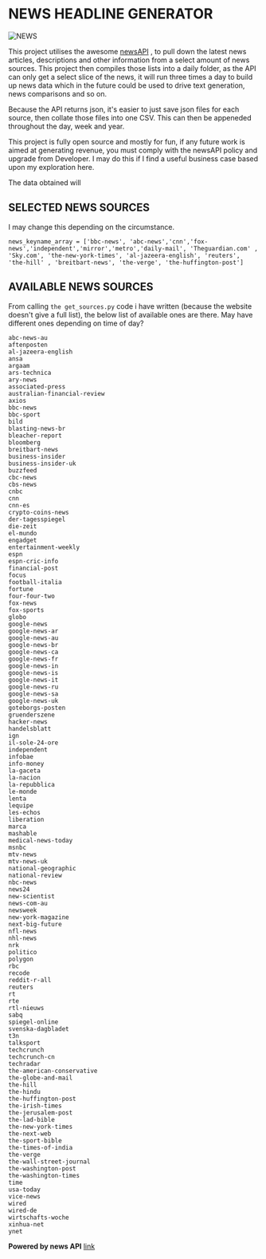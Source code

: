 # NEWS HEADLINE GENERATOR 

![NEWS](http://fivebars.co.uk/wp-content/uploads/2018/08/news-1.jpg)

This project utilises the awesome  [newsAPI](https://newsapi.org/s/uk-news-api) , to pull down the latest news articles, descriptions and other information from a select amount of news sources. This project then compiles those lists into a daily folder, as the API can only get a select slice of the news, it will run three times a day to build up news data which in the future could be used to drive text generation, news comparisons and so on.

Because the API returns json, it's easier to just save json files for each source, then collate those files into one CSV. This can then be appeneded throughout the day, week and year.  


This project is fully open source and mostly for fun, if any future work is aimed at generating revenue, you must comply with the newsAPI policy and upgrade from Developer. I may do this if I find a useful business case based upon my exploration here. 


The data obtained will 




## SELECTED NEWS SOURCES 

I may change this depending on the circumstance.


```
news_keyname_array = ['bbc-news', 'abc-news','cnn','fox-news','independent','mirror','metro','daily-mail', 'Theguardian.com' , 'Sky.com', 'the-new-york-times', 'al-jazeera-english', 'reuters', 'the-hill' , 'breitbart-news', 'the-verge', 'the-huffington-post']
```

## AVAILABLE NEWS SOURCES

From calling `the get_sources.py` code i have written (because the website doesn't give a full list), the below list of available ones are there. May have different ones depending on time of day? 

```
abc-news-au
aftenposten
al-jazeera-english
ansa
argaam
ars-technica
ary-news
associated-press
australian-financial-review
axios
bbc-news
bbc-sport
bild
blasting-news-br
bleacher-report
bloomberg
breitbart-news
business-insider
business-insider-uk
buzzfeed
cbc-news
cbs-news
cnbc
cnn
cnn-es
crypto-coins-news
der-tagesspiegel
die-zeit
el-mundo
engadget
entertainment-weekly
espn
espn-cric-info
financial-post
focus
football-italia
fortune
four-four-two
fox-news
fox-sports
globo
google-news
google-news-ar
google-news-au
google-news-br
google-news-ca
google-news-fr
google-news-in
google-news-is
google-news-it
google-news-ru
google-news-sa
google-news-uk
goteborgs-posten
gruenderszene
hacker-news
handelsblatt
ign
il-sole-24-ore
independent
infobae
info-money
la-gaceta
la-nacion
la-repubblica
le-monde
lenta
lequipe
les-echos
liberation
marca
mashable
medical-news-today
msnbc
mtv-news
mtv-news-uk
national-geographic
national-review
nbc-news
news24
new-scientist
news-com-au
newsweek
new-york-magazine
next-big-future
nfl-news
nhl-news
nrk
politico
polygon
rbc
recode
reddit-r-all
reuters
rt
rte
rtl-nieuws
sabq
spiegel-online
svenska-dagbladet
t3n
talksport
techcrunch
techcrunch-cn
techradar
the-american-conservative
the-globe-and-mail
the-hill
the-hindu
the-huffington-post
the-irish-times
the-jerusalem-post
the-lad-bible
the-new-york-times
the-next-web
the-sport-bible
the-times-of-india
the-verge
the-wall-street-journal
the-washington-post
the-washington-times
time
usa-today
vice-news
wired
wired-de
wirtschafts-woche
xinhua-net
ynet
```

**Powered by news API**
[link](https://newsapi.org/s/uk-news-api)